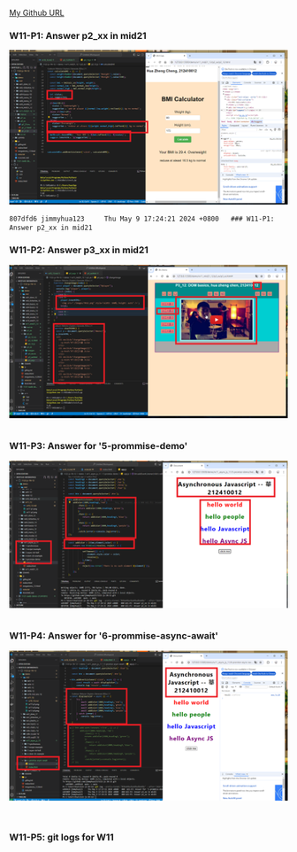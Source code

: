 [My Github URL](https://github.com/jimmyhua123/1122-js-1N-12)

### W11-P1: Answer p2_xx in mid21
 
![](w11-p1.png)
 
```
807dfd6 jimmyhua123     Thu May 9 17:24:21 2024 +0800   ### W11-P1: Answer p2_xx in mid21
```
### W11-P2: Answer p3_xx in mid21
 
![](w11-p2.png)
 
```

```

###  W11-P3: Answer for '5-prommise-demo'
![](w11-p3.png)
 
 
```

```
### W11-P4: Answer for '6-prommise-async-await'
 
![](w11-p4.png)
```


```

### W11-P5: git logs for W11
 
```


```
